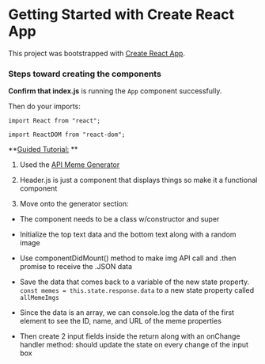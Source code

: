 # Getting Started with Create React App

This project was bootstrapped with [Create React App](https://github.com/facebook/create-react-app).

### Steps toward creating the components

**Confirm that index.js** is running the `App` component successfully.

Then do your imports:

`import React from "react";`

`import ReactDOM from "react-dom";`

**[Guided Tutorial:](https://www.freecodecamp.org/news/learn-react-by-building-a-meme-generator/) **

1. Used the [API Meme Generator](https://api.imgflip.com/get_memes)

2. Header.js is just a component that displays things so make it a functional component

3. Move onto the generator section:

- The component needs to be a class w/constructor and super
- Initialize the top text data and the bottom text along with a random image
- Use componentDidMount() method to make img API call and .then promise to receive the .JSON data

- Save the data that comes back to a variable of the new state property. `const memes = this.state.response.data` to a new state property called `allMemeImgs`

- Since the data is an array, we can console.log the data of the first element to see the ID, name, and URL of the meme properties

- Then create 2 input fields inside the return along with an onChange handler method: should update the state on every change of the input box
